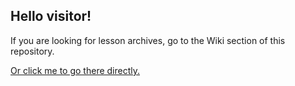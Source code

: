 ## Hello visitor!

If you are looking for lesson archives, go to the Wiki section of this repository.

[Or click me to go there directly.](https://github.com/StackingFlowing/CTProgramming/wiki)
